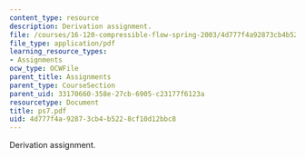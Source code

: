 ```yaml
---
content_type: resource
description: Derivation assignment.
file: /courses/16-120-compressible-flow-spring-2003/4d777f4a92873cb4b5228cf10d12bbc8_ps7.pdf
file_type: application/pdf
learning_resource_types:
- Assignments
ocw_type: OCWFile
parent_title: Assignments
parent_type: CourseSection
parent_uid: 33170660-358e-27cb-6905-c23177f6123a
resourcetype: Document
title: ps7.pdf
uid: 4d777f4a-9287-3cb4-b522-8cf10d12bbc8
---
```

Derivation assignment.

